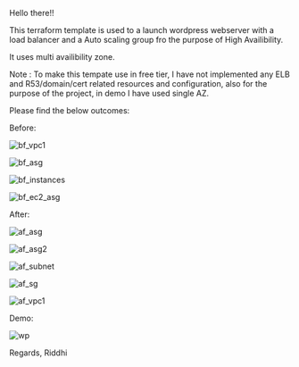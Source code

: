 Hello there!!

This terraform template is used to a launch wordpress webserver with a load balancer and a Auto scaling group fro the purpose of High Availibility.

It uses multi availibility zone.

Note : To make this tempate use in free tier, I have not implemented any ELB and R53/domain/cert related resources and configuration, also for the purpose of the project, in demo I have used single AZ.

Please find the below outcomes:

Before:


![bf_vpc1](https://github.com/riddhim/wordpress_site_asg_elb_terraform/assets/46811067/ede1a235-ee16-465c-b5e8-375f072f74ff)


![bf_asg](https://github.com/riddhim/wordpress_site_asg_elb_terraform/assets/46811067/79972da7-7720-480b-9cf0-c2a9c0401be4)

![bf_instances](https://github.com/riddhim/wordpress_site_asg_elb_terraform/assets/46811067/960f1823-3d83-412b-8715-57781717887d)

![bf_ec2_asg](https://github.com/riddhim/wordpress_site_asg_elb_terraform/assets/46811067/580a26f3-e60e-4707-85fb-1de83dff30c3)



After:

![af_asg](https://github.com/riddhim/wordpress_site_asg_elb_terraform/assets/46811067/269725f8-eba7-4426-b64a-056ff2ea749d)

![af_asg2](https://github.com/riddhim/wordpress_site_asg_elb_terraform/assets/46811067/97e1c4f4-eca9-415e-bbe3-aed30e8e3f44)

![af_subnet](https://github.com/riddhim/wordpress_site_asg_elb_terraform/assets/46811067/2be403bf-1f7c-4bf4-8128-65f69ae091a2)

![af_sg](https://github.com/riddhim/wordpress_site_asg_elb_terraform/assets/46811067/e8a6e833-1e61-4fff-b0c5-f265a80090dd)


![af_vpc1](https://github.com/riddhim/wordpress_site_asg_elb_terraform/assets/46811067/a75119dd-1bfa-4c06-8afa-35d3b5059adb)



Demo:

![wp](https://github.com/riddhim/wordpress_site_asg_elb_terraform/assets/46811067/78e718d3-786a-41f3-9649-951d3999cccc)

Regards,
Riddhi
